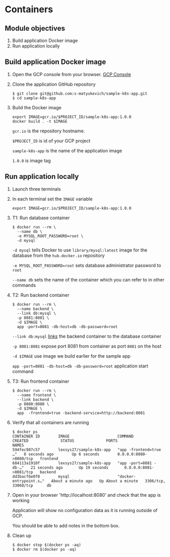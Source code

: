 Containers
==========

Module objectives
-----------------

1. Build application Docker image
1. Run application locally

Build application Docker image
------------------------------

1. Open the GCP console from your browser. [GCP Console](https://console.cloud.google.com/)

1. Clone the application GitHub repository

    ```
    $ git clone git@github.com:s-matyukevich/sample-k8s-app.git
    $ cd sample-k8s-app
    ```

1. Build the Docker image

    ```
    export IMAGE=gcr.io/$PROJECT_ID/sample-k8s-app:1.0.0
    docker build . -t $IMAGE
    ```

    `gcr.io` is the repository hostname.

    `$PROJECT_ID` is id of your GCP project

    `sample-k8s-app` is the name of the application image

    `1.0.0` is image tag


Run application locally
----------------------

1. Launch three terminals

1. In each terminal set the `IMAGE` variable

    ```
    export IMAGE=gcr.io/$PROJECT_ID/sample-k8s-app:1.0.0
    ```

1. T1: Run database container

    ```
    $ docker run --rm \
      --name db \
      -e MYSQL_ROOT_PASSWORD=root \
      -d mysql
    ```

    `-d mysql` tells Docker to use `library/mysql:latest` image for the database from the `hub.docker.io` repository

    `-e MYSQL_ROOT_PASSWORD=root` sets database administrator password to `root`

    `--name db` sets the name of the container which you can refer to in other commands

1. T2: Run backend container

    ```
    $ docker run --rm \
      --name backend \
      --link db:mysql \
      -p 8081:8081 \
      -d $IMAGE \
      app -port=8081 -db-host=db -db-password=root
    ```

    `--link db:mysql` [links](https://docs.docker.com/network/links/) the backend container to the database container

    `-p 8081:8081` expose port 8081 from container as port `8081` on the host

    `-d $IMAGE` use image we build earlier for the sample app

    `app -port=8081 -db-host=db -db-password=root` application start command

1. T3: Run frontend container

    ```
    $ docker run --rm \
      --name frontend \
      --link backend \
      -p 8080:8080 \
      -d $IMAGE \
      app  -frontend=true -backend-service=http://backend:8081
    ```

1. Verify that all containers are running

    ```
    $ docker ps
    CONTAINER ID        IMAGE                     COMMAND                  CREATED              STATUS              PORTS                    NAMES
    594fec987c57        lexsys27/sample-k8s-app   "app -frontend=true …"   8 seconds ago        Up 6 seconds        0.0.0.0:8080->8080/tcp   frontend
    684113a1910f        lexsys27/sample-k8s-app   "app -port=8081 -db-…"   21 seconds ago       Up 19 seconds       0.0.0.0:8081->8081/tcp   backend
    dd3bacf6e0f0        mysql                     "docker-entrypoint.s…"   About a minute ago   Up About a minute   3306/tcp, 33060/tcp      db
    ```

1. Open in your browser 'http://localhost:8080' and check that the app is working

    Application will show no configuration data as it is running outside of GCP.

    You should be able to add notes in the bottom box.

1. Clean up

    ```
    $ docker stop $(docker ps -aq)
    $ docker rm $(docker ps -aq)
    ```

